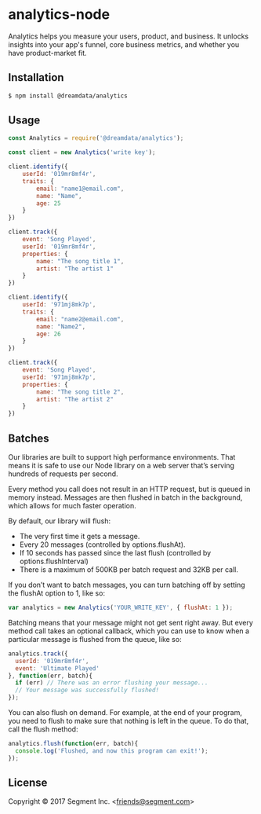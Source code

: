 # analytics-node

Analytics helps you measure your users, product, and business. It unlocks insights into your app's funnel, core business metrics, and whether you have product-market fit.

## Installation

```bash
$ npm install @dreamdata/analytics
```

## Usage


```js
const Analytics = require('@dreamdata/analytics');

const client = new Analytics('write key');

client.identify({
    userId: '019mr8mf4r',
    traits: {
        email: "name1@email.com",
        name: "Name",
        age: 25
    }
})

client.track({
    event: 'Song Played',
    userId: '019mr8mf4r',
    properties: {
        name: "The song title 1",
        artist: "The artist 1"
    }
})

client.identify({
    userId: '971mj8mk7p',
    traits: {
        email: "name2@email.com",
        name: "Name2",
        age: 26
    }
})

client.track({
    event: 'Song Played',
    userId: '971mj8mk7p',
    properties: {
        name: "The song title 2",
        artist: "The artist 2"
    }
})
```

## Batches
Our libraries are built to support high performance environments. That means it is safe to use our Node library on a web server that’s serving hundreds of requests per second.

Every method you call does not result in an HTTP request, but is queued in memory instead. Messages are then flushed in batch in the background, which allows for much faster operation.

By default, our library will flush:

- The very first time it gets a message.
- Every 20 messages (controlled by options.flushAt).
- If 10 seconds has passed since the last flush (controlled by options.flushInterval)
- There is a maximum of 500KB per batch request and 32KB per call.

If you don’t want to batch messages, you can turn batching off by setting the flushAt option to 1, like so:
```js
var analytics = new Analytics('YOUR_WRITE_KEY', { flushAt: 1 });
```
Batching means that your message might not get sent right away. But every method call takes an optional callback, which you can use to know when a particular message is flushed from the queue, like so:

```js
analytics.track({
  userId: '019mr8mf4r',
  event: 'Ultimate Played'
}, function(err, batch){
  if (err) // There was an error flushing your message...
  // Your message was successfully flushed!
});
```
You can also flush on demand. For example, at the end of your program, you need to flush to make sure that nothing is left in the queue. To do that, call the flush method:
```js
analytics.flush(function(err, batch){
  console.log('Flushed, and now this program can exit!');
});
```

## License
Copyright &copy; 2017 Segment Inc. \<friends@segment.com\>
